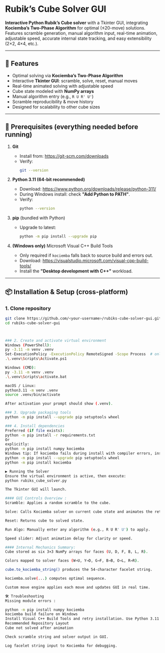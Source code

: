 # Rubik’s Cube Solver GUI

**Interactive Python Rubik’s Cube solver** with a Tkinter GUI, integrating **Kociemba’s Two-Phase Algorithm** for optimal (≤20-move) solutions. Features scramble generation, manual algorithm input, real-time animation, adjustable speed, accurate internal state tracking, and easy extensibility (2×2, 4×4, etc.).

---

## 🚀 Features

- Optimal solving via **Kociemba’s Two-Phase Algorithm**  
- Interactive **Tkinter GUI**: scramble, solve, reset, manual moves  
- Real-time animated solving with adjustable speed  
- Cube state modeled with **NumPy arrays**  
- Manual algorithm entry (e.g., `R U R' U'`)  
- Scramble reproducibility & move history  
- Designed for scalability to other cube sizes  

---

## 🧰 Prerequisites (everything needed before running)

1. **Git**  
   - Install from: https://git-scm.com/downloads  
   - Verify:  
     ```bash
     git --version
     ```

2. **Python 3.11 (64-bit recommended)**  
   - Download: https://www.python.org/downloads/release/python-311/  
   - During Windows install: check **"Add Python to PATH"**.  
   - Verify:  
     ```bash
     python --version
     ```

3. **pip** (bundled with Python)  
   - Upgrade to latest:  
     ```bash
     python -m pip install --upgrade pip
     ```

4. **(Windows only)** Microsoft Visual C++ Build Tools  
   - Only required if `kociemba` falls back to source build and errors out.  
   - Download: https://visualstudio.microsoft.com/visual-cpp-build-tools/  
   - Install the **"Desktop development with C++"** workload.

---

## 📦 Installation & Setup (cross-platform)

### 1. Clone repository
```bash
git clone https://github.com/<your-username>/rubiks-cube-solver-gui.git
cd rubiks-cube-solver-gui



### 2. Create and activate virtual environment
Windows (PowerShell):
py -3.11 -m venv .venv
Set-ExecutionPolicy -ExecutionPolicy RemoteSigned -Scope Process  # only if blocked
.\.venv\Scripts\Activate.ps1

Windows (CMD):
py -3.11 -m venv .venv
.\.venv\Scripts\activate.bat

macOS / Linux:
python3.11 -m venv .venv
source .venv/bin/activate

After activation your prompt should show (.venv).

### 3. Upgrade packaging tools
python -m pip install --upgrade pip setuptools wheel

### 4. Install dependencies
Preferred (if file exists):
python -m pip install -r requirements.txt
Or
explicitly:
python -m pip install numpy kociemba
Windows tip: If kociemba fails during install with compiler errors, install Visual C++ Build Tools and retry:
python -m pip install --upgrade pip setuptools wheel
python -m pip install kociemba

▶ Running the Solver
Ensure the virtual environment is active, then execute:
python rubiks_cube_solver.py

The Tkinter GUI will launch.

#### GUI Controls Overview :
Scramble: Applies a random scramble to the cube.

Solve: Calls Kociemba solver on current cube state and animates the returned optimized move sequence.

Reset: Returns cube to solved state.

Run Algo: Manually enter any algorithm (e.g., R U R' U') to apply.

Speed slider: Adjust animation delay for clarity or speed.

#### Internal Mechanics Summary:
Cube stored as six 3×3 NumPy arrays for faces (U, D, F, B, L, R).

Colors mapped to solver faces (W→U, Y→D, G→F, B→B, O→L, R→R).

cube.to_kociemba_string() produces the 54-character facelet string.

kociemba.solve(...) computes optimal sequence.

Custom move engine applies each move and updates GUI in real time.

🛠 Troubleshooting
Missing module errors :

python -m pip install numpy kociemba
kociemba build failure on Windows
Install Visual C++ Build Tools and retry installation. Use Python 3.11 for best wheel support.
Recommended Repository Layout
Cube not solved after animation

Check scramble string and solver output in GUI.

Log facelet string input to Kociemba for debugging.
